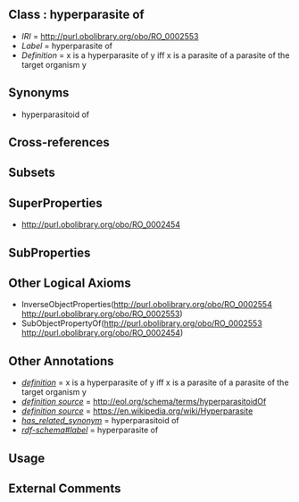 
## Class : hyperparasite of

 * *IRI* = http://purl.obolibrary.org/obo/RO_0002553
 * *Label* = hyperparasite of
 * *Definition* = x is a hyperparasite of y iff x is a parasite of a parasite of the target organism y

## Synonyms

 * hyperparasitoid of

## Cross-references


## Subsets


## SuperProperties

 * <http://purl.obolibrary.org/obo/RO_0002454>

## SubProperties


## Other Logical Axioms

 * InverseObjectProperties(<http://purl.obolibrary.org/obo/RO_0002554> <http://purl.obolibrary.org/obo/RO_0002553>)
 * SubObjectPropertyOf(<http://purl.obolibrary.org/obo/RO_0002553> <http://purl.obolibrary.org/obo/RO_0002454>)

## Other Annotations

 * *[definition](../../IAO/15/IAO_0000115.md)* = x is a hyperparasite of y iff x is a parasite of a parasite of the target organism y
 * *[definition source](../../IAO/19/IAO_0000119.md)* = http://eol.org/schema/terms/hyperparasitoidOf
 * *[definition source](../../IAO/19/IAO_0000119.md)* = https://en.wikipedia.org/wiki/Hyperparasite
 * *[has_related_synonym](../../ym/oboInOwl#hasRelatedSynonym.md)* = hyperparasitoid of
 * *[rdf-schema#label](../../el/rdf-schema#label.md)* = hyperparasite of

## Usage


## External Comments

